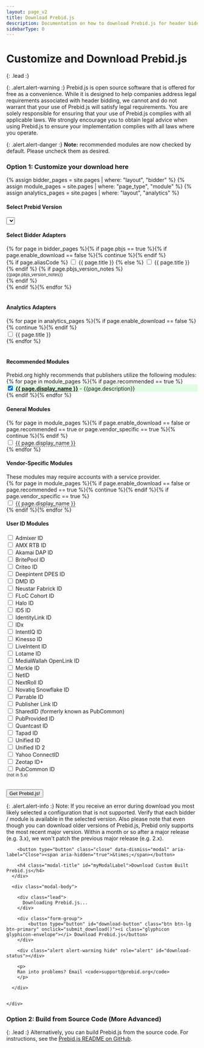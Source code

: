 ```yaml
---
layout: page_v2
title: Download Prebid.js
description: Documentation on how to download Prebid.js for header bidding.
sidebarType: 0
---
```


<style>
a.tip {
    border-bottom: 1px dashed;
    text-decoration: none
}
a.tip:hover {
    cursor: help;
    position: relative
}
a.tip span {
    display: none
}
a.tip:hover span {
    border: #c0c0c0 1px dotted;
    padding: 5px 20px 5px 5px;
    display: block;
    z-index: 100;
    left: 0px;
    background: #f0f0f0;
    margin: 10px;
    width: 300px;
    position: absolute;
    top: 10px;
    text-decoration: none
}
</style>

<script src="https://cdn.firebase.com/js/client/2.4.2/firebase.js"></script>

<script>

  getVersionList();

$(function(){
  $('#myModal').on('show.bs.modal', function (e) {
    var form_data = get_form_data();
    if(form_data.modules.length < 1){
      alert('Please select at least 1 bidder');
      return e.preventDefault() // stops modal from being shown
    }
    return;
  });

  // show all adapters
  $('.adapters .col-md-4').show();
});

function getVersionList() {
  $.ajax({
      type: "GET",
      url: "https://js-download.prebid.org/versions",
  })
  .success(function(data) {
    try{
      data = JSON.parse(data);
      var versions = data.versions;
      if(!versions || versions.length === 0) {
        showError();
        return;
      }
      versions.forEach(function(version, index){
        if(index === 0) {
          $('.selectpicker').append('<option value="'+version+'">'+version+' - latest </option>');
        }
        else{
          if(version.match(/\d\.\d+\.\d+/i)){
            $('.selectpicker').append('<option value="'+version+'">'+version+'</option>');
          }
          else{
            // $('.selectpicker').append('<option value="'+version+'">'+version+' - deprecated</option>');
          }
        }
      });
    }
    catch(e) {
      console.log(e);
      showError();
    }

  })
  .fail(function(e) {
    console.log(e);
    showError();
  });
  function showError(){
     $('.selectpicker').append('<option value="error">Error generating version list. Please try again later</option>');
  }
}

function submit_download() {
    var form_data = get_form_data();

    var alertStatus = $('#download-status');

    alertStatus.addClass('hide');

    $('#download-button').html('<i class="glyphicon glyphicon-send"></i> Sending Request...').addClass('disabled');
    alertStatus.html('Request sent! This should only take a few moments!');
    alertStatus.removeClass('hide');
    $.ajax({
        type: "POST",
        url: "https://js-download.prebid.org/download",
        //dataType: 'json',
        data: form_data
    })
    .success(function(data, textStatus, jqXHR) {
      var buttn = $('#download-button');
      //buttn.addClass('btn-success');
      buttn.html('<i class="glyphicon glyphicon-ok"></i> Prebid.js file successfully generated!');
      alertStatus.addClass('hide');
      // Try to find out the filename from the content disposition `filename` value
      var filename = "prebid" + form_data['version'] + ".js";
      // this doens't work in our current jquery version.
      var disposition = jqXHR.getResponseHeader('Content-Disposition');
      if (disposition && disposition.indexOf('attachment') !== -1) {
          var filenameRegex = /filename[^;=\n]*=((['"]).*?\2|[^;\n]*)/;
          var matches = filenameRegex.exec(disposition);
          if (matches != null && matches[1]) filename = matches[1].replace(/['"]/g, '');
      }
      // The actual download
      var blob = new Blob([data], { type: 'text/javascript' });
      var link = document.createElement('a');
      link.href = window.URL.createObjectURL(blob);
      link.download = filename;
      document.body.appendChild(link);
      link.click();
      document.body.removeChild(link);
    })
    .fail(function(e) {
      errorO = e;
      console.log(e);
      var buttn = $('#download-button');
      buttn.html('<i class="glyphicon glyphicon-envelope"></i> Receive Prebid.js');
      buttn.removeClass('disabled');
      alert('Ran into an issue.');
    });
}

function get_form_data() {
    var bidders = [];
    var analytics = [];
    var version = $('.selectpicker').val();

    var bidder_check_boxes = $('.bidder-check-box');
    for (var i = 0; i < bidder_check_boxes.length; i++) {
        var box = bidder_check_boxes[i];
        if (box.checked) {
            bidders.push(box.getAttribute('moduleCode'));
        }
    }

    var analytics_check_boxes = $('.analytics-check-box');
    for (var i = 0; i < analytics_check_boxes.length; i++) {
        var box = analytics_check_boxes[i];
        if (box.checked) {
            analytics.push(box.getAttribute('analyticscode') + 'AnalyticsAdapter');
        }
    }

    var form_data = {};
    form_data['modules'] = bidders.concat(analytics);
    form_data['version'] = version;

    return form_data;
}


</script>

<style>
.disabled {
  color: #aaa;
}
</style>

<div class="bs-docs-section" markdown="1">

# Customize and Download Prebid.js

{: .lead :}

{: .alert.alert-warning :}
Prebid.js is open source software that is offered for free as a convenience. While it is designed to help companies address legal requirements associated with header bidding, we cannot and do not warrant that your use of Prebid.js will satisfy legal requirements. You are solely responsible for ensuring that your use of Prebid.js complies with all applicable laws.  We strongly encourage you to obtain legal advice when using Prebid.js to ensure your implementation complies with all laws where you operate.

{: .alert.alert-danger :}
**Note:** recommended modules are now checked by default. Please uncheck them as desired.

### Option 1: Customize your download here

{% assign bidder_pages = site.pages | where: "layout", "bidder" %}
{% assign module_pages = site.pages | where: "page_type", "module" %}
{% assign analytics_pages = site.pages | where: "layout", "analytics" %}

<form>
<h4>Select Prebid Version</h4>
<select id="version_selector" class="selectpicker">
</select>
<br>
<h4>Select Bidder Adapters</h4>
<div class="row adapters">
{% for page in bidder_pages %}{% if page.pbjs == true %}{% if page.enable_download == false %}{% continue %}{% endif %}
<div class="col-md-4">
 <div class="checkbox">
  <label>
  {% if page.aliasCode %} <input type="checkbox" moduleCode="{{ page.aliasCode }}BidAdapter" class="bidder-check-box"> {{ page.title }} {% else %} <input type="checkbox" moduleCode="{{ page.biddercode }}BidAdapter" class="bidder-check-box"> {{ page.title }} {% endif %}
  {% if page.pbjs_version_notes %}<br/><div style="font-size:80%">{{page.pbjs_version_notes}}</div>{% endif %}
  </label>
</div>
</div>
{% endif %}{% endfor %}
</div>


<br>
<h4>Analytics Adapters</h4>
<div class="row">
{% for page in analytics_pages %}{% if page.enable_download == false %}{% continue %}{% endif %}<div class="col-md-4"><div class="checkbox"><label><input type="checkbox" analyticscode="{{ page.modulecode }}" class="analytics-check-box"> {{ page.title }}</label></div></div>{% endfor %}
</div>
<br/>
<h4>Recommended Modules</h4>
Prebid.org highly recommends that publishers utilize the following modules:
<br/>
{% for page in module_pages %}{% if page.recommended == true %}<div class="row"><div class="checkbox" style="background-color: #e1fce2;"><label> <input type="checkbox" CHECKED moduleCode="{{ page.module_code }}" class="bidder-check-box"> <a href="{{page.url}}"><strong>{{ page.display_name }}</strong></a> - {{page.description}}</label></div></div>{% endif %}{% endfor %}
<br/>
<h4>General Modules</h4>
<div class="row">
 {% for page in module_pages %}{% if page.enable_download == false or page.recommended == true or page.vendor_specific == true %}{% continue %}{% endif %}<div class="col-md-4"><div class="checkbox">
  <label> <input type="checkbox" moduleCode="{{ page.module_code }}" class="bidder-check-box"> <a href="{{page.url}}" class="tip">{{ page.display_name }}<span>{{page.description}}</span></a></label>
</div></div>{% endfor %}
</div>

<h4>Vendor-Specific Modules</h4>
These modules may require accounts with a service provider.<br/>
<div class="row">
 {% for page in module_pages %}{% if page.enable_download == false or page.recommended == true %}{% continue %}{% endif %}{% if page.vendor_specific == true %}<div class="col-md-4"><div class="checkbox"><label> <input type="checkbox" moduleCode="{{ page.module_code }}" class="bidder-check-box"> <a href="{{page.url}}" class="tip">{{ page.display_name }}<span>{{page.description}}</span></a></label>
</div></div>{% endif %}{% endfor %}
</div>

<h4>User ID Modules</h4>
<div class="row">  
  <div class="col-md-4"><div class="checkbox">
  <label><input type="checkbox" moduleCode="admixerIdSystem" class="bidder-check-box"> Admixer ID</label>
  </div></div>
  <div class="col-md-4"><div class="checkbox">
  <label><input type="checkbox" moduleCode="amxIdSystem" class="bidder-check-box"> AMX RTB ID</label>
  </div></div>
  <div class="col-md-4"><div class="checkbox">
  <label><input type="checkbox" moduleCode="akamaiDAPIdSystem" class="bidder-check-box"> Akamai DAP ID</label>
  </div></div>
  <div class="col-md-4"><div class="checkbox">
  <label><input type="checkbox" moduleCode="britepoolIdSystem" class="bidder-check-box"> BritePool ID</label>
  </div></div>
  <div class="col-md-4"><div class="checkbox">
  <label><input type="checkbox" moduleCode="criteoIdSystem" class="bidder-check-box"> Criteo ID</label>
  </div></div>
  <div class="col-md-4"><div class="checkbox">
  <label><input type="checkbox" moduleCode="deepintentDpesIdSystem" class="bidder-check-box"> Deepintent DPES ID</label>
  </div></div>
  <div class="col-md-4"><div class="checkbox">
  <label><input type="checkbox" moduleCode="dmdIdSystem" class="bidder-check-box"> DMD ID</label>
  </div></div>
  <div class="col-md-4"><div class="checkbox">
  <label><input type="checkbox" moduleCode="fabrickIdSystem" class="bidder-check-box"> Neustar Fabrick ID</label>
  </div></div>
  <div class="col-md-4"><div class="checkbox">
  <label><input type="checkbox" moduleCode="flocIdSystem" class="bidder-check-box"> FLoC Cohort ID</label>
  </div></div>
  <div class="col-md-4"><div class="checkbox">
  <label><input type="checkbox" moduleCode="haloIdSystem" class="bidder-check-box"> Halo ID</label>
  </div></div>
  <div class="col-md-4"><div class="checkbox">
  <label><input type="checkbox" moduleCode="id5IdSystem" class="bidder-check-box"> ID5 ID</label>
  </div></div>
  <div class="col-md-4"><div class="checkbox">
  <label><input type="checkbox" moduleCode="identityLinkIdSystem" class="bidder-check-box"> IdentityLink ID</label>
  </div></div>
  <div class="col-md-4"><div class="checkbox">
  <label><input type="checkbox" moduleCode="idxIdSystem" class="bidder-check-box"> IDx</label>
  </div></div>
  <div class="col-md-4"><div class="checkbox">
  <label><input type="checkbox" moduleCode="intentIqIdSystem" class="bidder-check-box"> IntentIQ ID</label>
  </div></div>
  <div class="col-md-4"><div class="checkbox">
  <label><input type="checkbox" moduleCode="kinessoIdSystem" class="bidder-check-box"> Kinesso ID</label>
  </div></div>
    <div class="col-md-4"><div class="checkbox">
  <label><input type="checkbox" moduleCode="liveIntentIdSystem" class="bidder-check-box"> LiveIntent ID</label>
  </div></div>
  <div class="col-md-4"><div class="checkbox">
  <label><input type="checkbox" moduleCode="lotamePanoramaIdSystem" class="bidder-check-box"> Lotame ID</label>
  </div></div>
  <div class="col-md-4"><div class="checkbox">
  <label><input type="checkbox" moduleCode="mwOpenLinkIdSystem" class="bidder-check-box"> MediaWallah OpenLink ID</label>
  </div></div>
  <div class="col-md-4"><div class="checkbox">
  <label><input type="checkbox" moduleCode="merkleIdSystem" class="bidder-check-box"> Merkle ID</label>
  </div></div>
  <div class="col-md-4"><div class="checkbox">
  <label><input type="checkbox" moduleCode="netIdSystem" class="bidder-check-box"> NetID</label>
  </div></div>
  <div class="col-md-4"><div class="checkbox">
  <label><input type="checkbox" moduleCode="nextrollIdSystem" class="bidder-check-box"> NextRoll ID</label>
  </div></div>
  <div class="col-md-4"><div class="checkbox">
  <label><input type="checkbox" moduleCode="novatiqIdSystem" class="bidder-check-box"> Novatiq Snowflake ID</label>
  </div></div>
  <div class="col-md-4"><div class="checkbox">
  <label><input type="checkbox" moduleCode="parrableIdSystem" class="bidder-check-box"> Parrable ID</label>
  </div></div>
  <div class="col-md-4"><div class="checkbox">
  <label><input type="checkbox" moduleCode="publinkIdSystem" class="bidder-check-box"> Publisher Link ID</label>
  </div></div>
  <div class="col-md-4"><div class="checkbox">
  <label><input type="checkbox" moduleCode="sharedIdSystem" class="bidder-check-box"> SharedID (formerly known as PubCommon)</label>
  </div></div>
  <div class="col-md-4"><div class="checkbox">
  <label><input type="checkbox" moduleCode="pubProvidedIdSystem" class="bidder-check-box"> PubProvided ID</label>
  </div></div>  
  <div class="col-md-4"><div class="checkbox">
  <label><input type="checkbox" moduleCode="quantcastIdSystem" class="bidder-check-box"> Quantcast ID</label>
  </div></div>
  <div class="col-md-4"><div class="checkbox">
  <label><input type="checkbox" moduleCode="tapadIdSystem" class="bidder-check-box"> Tapad ID</label>
  </div></div>
  <div class="col-md-4"><div class="checkbox">
  <label><input type="checkbox" moduleCode="unifiedIdSystem" class="bidder-check-box"> Unified ID</label>
  </div></div>
  <div class="col-md-4"><div class="checkbox">
  <label><input type="checkbox" moduleCode="uid2IdSystem" class="bidder-check-box"> Unified ID 2</label>
  </div></div>  
  <div class="col-md-4"><div class="checkbox">
  <label><input type="checkbox" moduleCode="connectIdSystem" class="bidder-check-box"> Yahoo ConnectID</label>
  </div></div>
  <div class="col-md-4"><div class="checkbox">
  <label><input type="checkbox" moduleCode="zeotapIdPlusIdSystem" class="bidder-check-box"> Zeotap ID+</label>
  </div></div>
  <div class="col-md-4"><div class="checkbox">
  <label><input type="checkbox" moduleCode="pubCommonIdSystem" class="bidder-check-box"> PubCommon ID<div style="font-size:80%"> (not in 5.x)</div></label>
  </div></div>
</div>

<br>

<div class="form-group">

<button type="button" class="btn btn-lg btn-primary" data-toggle="modal" data-target="#myModal" onclick="submit_download()">Get Prebid.js! </button>

</div>

</form>

{: .alert.alert-info :}
Note: If you receive an error during download you most likely selected a configuration that is not supported. Verify that each bidder / module is available in the selected version. Also please note that even though you can download older versions of Prebid.js,
Prebid only supports the most recent major version. Within a month or so after a major release (e.g. 3.x), we won't patch the previous major release (e.g. 2.x).


</div>

<!-- Modal -->
<div class="modal fade download-form__modal" id="myModal" tabindex="-1" role="dialog" aria-labelledby="myModalLabel">
  <div class="modal-dialog" role="document">
    <div class="modal-content">
      <div class="modal-header">

        <button type="button" class="close" data-dismiss="modal" aria-label="Close"><span aria-hidden="true">&times;</span></button>

        <h4 class="modal-title" id="myModalLabel">Download Custom Built Prebid.js</h4>
      </div>

      <div class="modal-body">

        <div class="lead">
          Downloading Prebid.js...
        </div>

        <div class="form-group">
            <button type="button" id="download-button" class="btn btn-lg btn-primary" onclick="submit_download()"><i class="glyphicon glyphicon-envelope"></i> Download Prebid.js</button>
        </div>

        <div class="alert alert-warning hide" role="alert" id="download-status"></div>

        <p>
        Ran into problems? Email <code>support@prebid.org</code>
        </p>

      </div>


    </div>

  </div>
</div>

<div class="bs-docs-section" markdown="1">

### Option 2: Build from Source Code (More Advanced)

{: .lead :}
Alternatively, you can build Prebid.js from the source code. For instructions, see the [Prebid.js README on GitHub](https://github.com/prebid/Prebid.js/blob/master/README.md).

